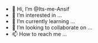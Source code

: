 - 👋 Hi, I’m @Its-me-Ansif
- 👀 I’m interested in ...
- 🌱 I’m currently learning ...
- 💞️ I’m looking to collaborate on ...
- 📫 How to reach me ...

<!---
Its-me-Ansif/Its-me-Ansif is a ✨ special ✨ repository because its `README.md` (this file) appears on your GitHub profile.
You can click the Preview link to take a look at your changes.
--->
